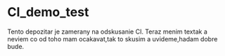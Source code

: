 # CI_demo_test
Tento depozitar je zamerany na odskusanie CI.
Teraz menim textak a neviem co od toho mam ocakavat,tak to skusim a uvideme,hadam dobre bude.
